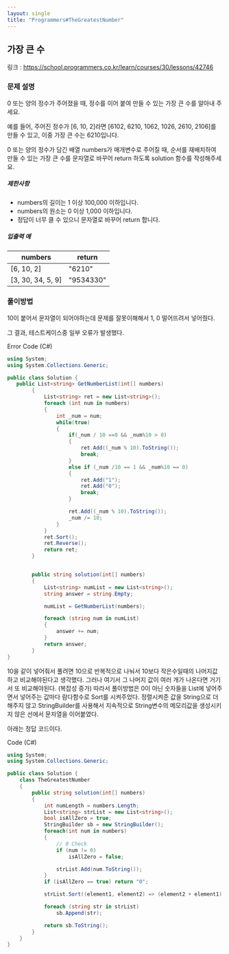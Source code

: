 ```yaml
---
layout: single
title: "Programmers#TheGreatestNumber"
---
```


## 가장 큰 수

링크 : https://school.programmers.co.kr/learn/courses/30/lessons/42746



### **문제 설명**

0 또는 양의 정수가 주어졌을 때, 정수를 이어 붙여 만들 수 있는 가장 큰 수를 알아내 주세요.

예를 들어, 주어진 정수가 [6, 10, 2]라면 [6102, 6210, 1062, 1026, 2610, 2106]를 만들 수 있고, 이중 가장 큰 수는 6210입니다.

0 또는 양의 정수가 담긴 배열 numbers가 매개변수로 주어질 때, 순서를 재배치하여 만들 수 있는 가장 큰 수를 문자열로 바꾸어 return 하도록 solution 함수를 작성해주세요.

##### **제한사항**

- numbers의 길이는 1 이상 100,000 이하입니다.
- numbers의 원소는 0 이상 1,000 이하입니다.
- 정답이 너무 클 수 있으니 문자열로 바꾸어 return 합니다.


##### 입출력 예

| numbers           | return    |
| ----------------- | --------- |
| [6, 10, 2]        | "6210"    |
| [3, 30, 34, 5, 9] | "9534330" |





### 풀이방법

10이 붙어서 문자열이 되어야하는데 문제를 잘못이해해서  1, 0 떨어뜨려서 넣어줬다.

그 결과,  테스트케이스중 일부 오류가 발생했다.

Error Code (C#)

```c#
using System;
using System.Collections.Generic;

public class Solution {
   public List<string> GetNumberList(int[] numbers)
        {
            List<string> ret = new List<string>();
            foreach (int num in numbers)
            {
                int _num = num;
                while(true)
                {
                    if(_num / 10 ==0 && _num%10 > 0)
                    {
                        ret.Add((_num % 10).ToString());
                        break;
                    }
                    else if (_num /10 == 1 && _num%10 == 0)
                    {
                        ret.Add("1");
                        ret.Add("0");
                        break;
                    }

                    ret.Add((_num % 10).ToString());
                    _num /= 10;
                }
            }
            ret.Sort();
            ret.Reverse();
            return ret;
        }


        public string solution(int[] numbers)
        {
            List<string> numList = new List<string>();
            string answer = string.Empty;

            numList = GetNumberList(numbers);

            foreach (string num in numList)
            {
                answer += num;
            }
            return answer;
        }
}
```





10을 같이 넣어줘서 풀려면 10으로 반복적으로 나눠서 10보다 작은수일때의 나머지값하고 비교해야된다고 생각했다. 그러나 여기서 그 나머지 값이 여러 개가 나온다면 거기서 또 비교해야된다. (복잡성 증가)
따라서 풀이방법은 0이 아닌 숫자들을 List에 넣어주면서 넣어주는 값마다 람다함수로 Sort를 시켜주었다.  정렬시켜준 값을 String으로 더해주지 않고 StringBuilder를 사용해서 지속적으로 String변수의 메모리값을 생성시키지 않은 선에서 문자열을 이어붙였다.

아래는 정답 코드이다.



Code (C#)

```c#
using System;
using System.Collections.Generic;

public class Solution {
    class TheGreatestNumber
    {        
        public string solution(int[] numbers)
        {            
            int numLength = numbers.Length;
            List<string> strList = new List<string>();
            bool isAllZero = true;
            StringBuilder sb = new StringBuilder();
            foreach(int num in numbers)
            {
                // 0 Check
                if (num != 0)
                    isAllZero = false;

                strList.Add(num.ToString());
            }
            if (isAllZero == true) return "0";

            strList.Sort((element1, element2) => (element2 + element1).CompareTo(element1 + element2));

            foreach (string str in strList)
                sb.Append(str);

            return sb.ToString();
        }
    }
}
```

